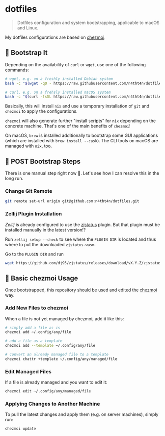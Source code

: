 # dotfiles

> Dotfiles configuration and system bootstrapping, applicable to macOS and Linux.

My dotfiles configurations are based on [chezmoi](https://www.chezmoi.io/).

## 🚀 Bootstrap It

Depending on the availability of `curl` or `wget`, use one of the following commands:

```bash
# wget, e.g. on a freshly installed Debian system
bash -c "$(wget -qO - https://raw.githubusercontent.com/n4tht4n/dotfiles/main/remote-bootstrap)"

# curl, e.g. on a frehsly installed macOS system
bash -c "$(curl -fsSL https://raw.githubusercontent.com/n4tht4n/dotfiles/main/remote-bootstrap)"
```

Basically, this will install `nix` and use a temporary installation of `git` and `chezmoi` to
apply the configurations.

`chezmoi` will also generate further "install scripts" for `nix` depending on the concrete
machine. That's one of the main benefits of `chezmoi`!

On macOS, `brew` is installed additionally to bootstrap some GUI applications (which are installed with
`brew install --cask`). The CLI tools on macOS are managed with `nix`, too.

## 🚧 POST Bootstrap Steps

There is one manual step right now 🤬. Let's see how I can resolve this in the long run.

### Change Git Remote

```bash
git remote set-url origin git@github.com:n4tht4n/dotfiles.git
```

### Zellij Plugin Installation

_Zellij_ is already configured to use the [zjstatus](https://github.com/dj95/zjstatus) plugin. But
that plugin must be installed manually in the latest version!?

Run `zellij setup --check` to see where the `PLUGIN DIR` is located and thus where to put the
downloaded `zjstatus.wasm`.

Go to the `PLUGIN DIR` and run

```bash
wget https://github.com/dj95/zjstatus/releases/download/vX.Y.Z/zjstatus.wasm
```

## 🔄 Basic chezmoi Usage

Once bootstrapped, this repository should be used and edited the [chezmoi](https://www.chezmoi.io) way.

### Add New Files to chezmoi

When a file is not yet managed by chezmoi, add it like this:

```bash
# simply add a file as is
chezmoi add ~/.config/any/file

# add a file as a template
chezmoi add --template ~/.config/any/file

# convert an already managed file to a template
chezmoi chattr +template ~/.config/any/managed/file
```

### Edit Managed Files

If a file is already managed and you want to edit it:

```bash
chezmoi edit ~/.config/any/managed/file
```

### Applying Changes to Another Machine

To pull the latest changes and apply them (e.g. on server machines), simply run:

```bash
chezmoi update
```
